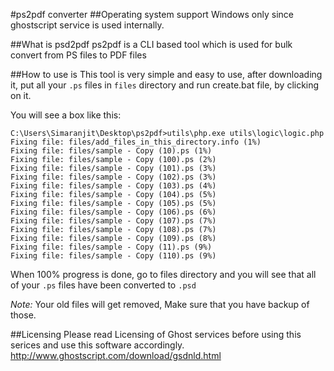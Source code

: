 #ps2pdf converter
##Operating system support
Windows only since ghostscript service is used internally.

##What is psd2pdf
ps2pdf is a CLI based tool which is used for bulk convert from PS files to PDF files

##How to use is
This tool is very simple and easy to use, after downloading it, put all your `.ps` files in `files` directory and run create.bat file, by clicking on it.

You will see a box like this:
```
C:\Users\Simaranjit\Desktop\ps2pdf>utils\php.exe utils\logic\logic.php
Fixing file: files/add_files_in_this_directory.info (1%)
Fixing file: files/sample - Copy (10).ps (1%)
Fixing file: files/sample - Copy (100).ps (2%)
Fixing file: files/sample - Copy (101).ps (3%)
Fixing file: files/sample - Copy (102).ps (3%)
Fixing file: files/sample - Copy (103).ps (4%)
Fixing file: files/sample - Copy (104).ps (5%)
Fixing file: files/sample - Copy (105).ps (5%)
Fixing file: files/sample - Copy (106).ps (6%)
Fixing file: files/sample - Copy (107).ps (7%)
Fixing file: files/sample - Copy (108).ps (7%)
Fixing file: files/sample - Copy (109).ps (8%)
Fixing file: files/sample - Copy (11).ps (9%)
Fixing file: files/sample - Copy (110).ps (9%)
````

When 100% progress is done, go to files directory and you will see that all of your `.ps` files have been converted to `.psd`

*Note:* Your old files will get removed, Make sure that you have backup of those.

##Licensing
Please read Licensing of Ghost services before using this serices and use this software accordingly.
http://www.ghostscript.com/download/gsdnld.html
